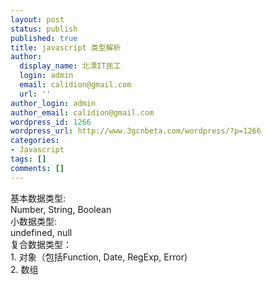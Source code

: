 ```yaml
---
layout: post
status: publish
published: true
title: javascript 类型解析
author:
  display_name: 北漂IT民工
  login: admin
  email: calidion@gmail.com
  url: ''
author_login: admin
author_email: calidion@gmail.com
wordpress_id: 1266
wordpress_url: http://www.3gcnbeta.com/wordpress/?p=1266
categories:
- Javascript
tags: []
comments: []
---
```

<p>基本数据类型:<br />
Number, String, Boolean<br />
小数据类型:<br />
undefined, null<br />
 复合数据类型：<br />
1. 对象（包括Function, Date, RegExp, Error)<br />
2. 数组</p>
